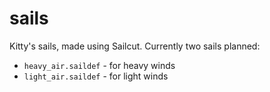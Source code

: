 sails
=====

Kitty's sails, made using Sailcut. Currently two sails planned:

  * `heavy_air.saildef` - for heavy winds
  * `light_air.saildef` - for light winds
